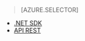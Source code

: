 ﻿> [AZURE.SELECTOR]
- [.NET SDK](media-services-dotnet-get-started.md)
- [API REST](media-services-rest-get-started.md)

<!--HONumber=47-->
